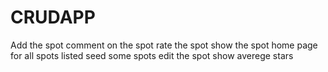 # CRUDAPP

Add the spot
comment on the spot
rate the spot
show the spot
home page for all spots listed 
seed some spots
edit the spot
show averege stars																							